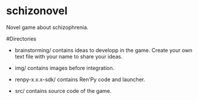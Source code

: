# schizonovel
Novel game about schizophrenia.



#Directories
- brainstorming/ contains ideas to developp in the game.
Create your own text file with your name to share your ideas.

- img/ contains images before integration.

- renpy-x.x.x-sdk/ contains Ren'Py code and launcher.

- src/ contains source code of the game.
